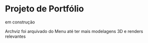 # Projeto de Portfólio

em construção

Archviz foi arquivado do Menu até ter mais modelagens 3D e renders relevantes